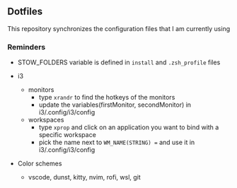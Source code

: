 ## Dotfiles

This repository synchronizes the configuration files that I am currently using

### Reminders

-   STOW_FOLDERS variable is defined in `install` and `.zsh_profile` files
-   i3

    -   monitors
        -   type `xrandr` to find the hotkeys of the monitors
        -   update the variables(firstMonitor, secondMonitor) in i3/.config/i3/config
    -   workspaces
        -   type `xprop` and click on an application you want to bind with a specific workspace
        -   pick the name next to `WM_NAME(STRING) =` and use it in i3/.config/i3/config

-   Color schemes

    -   vscode, dunst, kitty, nvim, rofi, wsl, git
